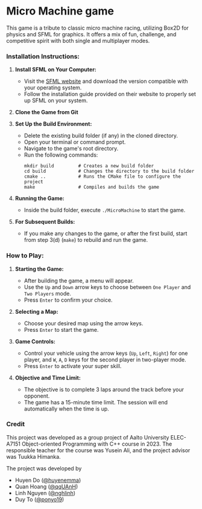 # Micro Machine game

This game is a tribute to classic micro machine racing, utilizing Box2D for physics and SFML for graphics. It offers a mix of fun, challenge, and competitive spirit with both single and multiplayer modes.

### Installation Instructions:

1. **Install SFML on Your Computer:**
   - Visit the [SFML website](https://www.sfml-dev.org/download.php) and download the version compatible with your operating system.
   - Follow the installation guide provided on their website to properly set up SFML on your system.

2. **Clone the Game from Git**

3. **Set Up the Build Environment:**
   - Delete the existing build folder (if any) in the cloned directory.
   - Open your terminal or command prompt.
   - Navigate to the game's root directory.
   - Run the following commands:
     ```
     mkdir build         # Creates a new build folder
     cd build            # Changes the directory to the build folder
     cmake ..            # Runs the CMake file to configure the project
     make                # Compiles and builds the game
     ```

4. **Running the Game:**
   - Inside the build folder, execute `./MicroMachine` to start the game.

5. **For Subsequent Builds:**
   - If you make any changes to the game, or after the first build, start from step 3(d) (`make`) to rebuild and run the game.

### How to Play:

1. **Starting the Game:**
   - After building the game, a menu will appear.
   - Use the `Up` and `Down` arrow keys to choose between `One Player` and `Two Players` mode.
   - Press `Enter` to confirm your choice.

2. **Selecting a Map:**
   - Choose your desired map using the arrow keys.
   - Press `Enter` to start the game.

3. **Game Controls:**
   - Control your vehicle using the arrow keys (`Up`, `Left`, `Right`) for one player, and `W`, `A`, `D` keys for the second player in two-player mode.
   - Press `Enter` to activate your super skill.

4. **Objective and Time Limit:**
   - The objective is to complete 3 laps around the track before your opponent.
   - The game has a 15-minute time limit. The session will end automatically when the time is up.

### Credit

This project was developed as a group project of Aalto University ELEC-A7151 Object-oriented Programming with C++ course in 2023. The responsible teacher for the course was Yusein Ali, and the project advisor was Tuukka Himanka.

The project was developed by

- Huyen Do ([@huyenemma](https://github.com/huyenemma))
- Quan Hoang ([@qqUAnH](https://github.com/qqUAnH))
- Linh Nguyen ([@nghlinh](https://github.com/nghlinh))
- Duy To ([@ponyo19](https://github.com/ponyo19))
